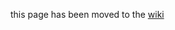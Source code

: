this page has been moved to the [wiki](https://github.com/cloudfoundry-incubator/bosh-windows-stemcell-builder/wiki/Stemcell-Builder-With-Concourse)
